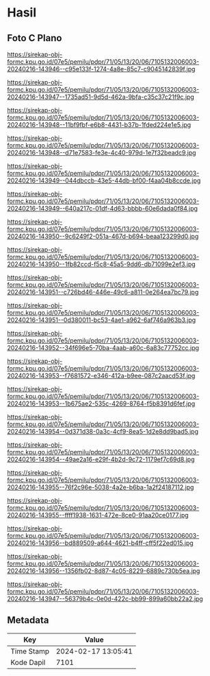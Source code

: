 # Hasil

## Foto C Plano

https://sirekap-obj-formc.kpu.go.id/07e5/pemilu/pdpr/71/05/13/20/06/7105132006003-20240216-143946--c95e133f-1274-4a8e-85c7-c9045142839f.jpg

https://sirekap-obj-formc.kpu.go.id/07e5/pemilu/pdpr/71/05/13/20/06/7105132006003-20240216-143947--1735ad51-9d5d-462a-9bfa-c35c37c21f9c.jpg

https://sirekap-obj-formc.kpu.go.id/07e5/pemilu/pdpr/71/05/13/20/06/7105132006003-20240216-143948--11bf9fbf-e6b8-4431-b37b-1fded224e1e5.jpg

https://sirekap-obj-formc.kpu.go.id/07e5/pemilu/pdpr/71/05/13/20/06/7105132006003-20240216-143948--d71e7583-fe3e-4c40-979d-1e7f32beadc9.jpg

https://sirekap-obj-formc.kpu.go.id/07e5/pemilu/pdpr/71/05/13/20/06/7105132006003-20240216-143949--044dbccb-43e5-44db-bf00-f4aa04b8ccde.jpg

https://sirekap-obj-formc.kpu.go.id/07e5/pemilu/pdpr/71/05/13/20/06/7105132006003-20240216-143949--640a217c-01df-4d63-bbbb-60e6dada0f84.jpg

https://sirekap-obj-formc.kpu.go.id/07e5/pemilu/pdpr/71/05/13/20/06/7105132006003-20240216-143950--9c6249f2-051a-467d-b694-beaa123299d0.jpg

https://sirekap-obj-formc.kpu.go.id/07e5/pemilu/pdpr/71/05/13/20/06/7105132006003-20240216-143950--1fb82ccd-f5c8-45a5-9dd6-db71099e2ef3.jpg

https://sirekap-obj-formc.kpu.go.id/07e5/pemilu/pdpr/71/05/13/20/06/7105132006003-20240216-143951--c726bd46-446e-49c6-a811-0e264ea7bc79.jpg

https://sirekap-obj-formc.kpu.go.id/07e5/pemilu/pdpr/71/05/13/20/06/7105132006003-20240216-143951--0d380011-bc53-4ae1-a962-6af746a963b3.jpg

https://sirekap-obj-formc.kpu.go.id/07e5/pemilu/pdpr/71/05/13/20/06/7105132006003-20240216-143952--34f696e5-70ba-4aab-a60c-6a83c77752cc.jpg

https://sirekap-obj-formc.kpu.go.id/07e5/pemilu/pdpr/71/05/13/20/06/7105132006003-20240216-143953--f7681572-e346-412a-b9ee-087c2aacd53f.jpg

https://sirekap-obj-formc.kpu.go.id/07e5/pemilu/pdpr/71/05/13/20/06/7105132006003-20240216-143953--1b675ae2-535c-4269-8764-f5b8391d6fef.jpg

https://sirekap-obj-formc.kpu.go.id/07e5/pemilu/pdpr/71/05/13/20/06/7105132006003-20240216-143954--0d371d38-0a3c-4cf9-8ea5-1d2e8dd9bad5.jpg

https://sirekap-obj-formc.kpu.go.id/07e5/pemilu/pdpr/71/05/13/20/06/7105132006003-20240216-143954--49ae2a16-e29f-4b2d-9c72-1179ef7c69d8.jpg

https://sirekap-obj-formc.kpu.go.id/07e5/pemilu/pdpr/71/05/13/20/06/7105132006003-20240216-143955--76f2c96e-5038-4a2e-b6ba-1a2f24187112.jpg

https://sirekap-obj-formc.kpu.go.id/07e5/pemilu/pdpr/71/05/13/20/06/7105132006003-20240216-143955--ffff1938-1631-472e-8ce0-91aa20ce0177.jpg

https://sirekap-obj-formc.kpu.go.id/07e5/pemilu/pdpr/71/05/13/20/06/7105132006003-20240216-143956--bd889509-a644-4621-b4ff-cff5f22ed015.jpg

https://sirekap-obj-formc.kpu.go.id/07e5/pemilu/pdpr/71/05/13/20/06/7105132006003-20240216-143956--1356fb02-8d87-4c05-8229-6889c730b5ea.jpg

https://sirekap-obj-formc.kpu.go.id/07e5/pemilu/pdpr/71/05/13/20/06/7105132006003-20240216-143947--56379b4c-0e0d-422c-bb99-899a60bb22a2.jpg


## Metadata

| Key        | Value               |
| ---------- | ------------------- |
| Time Stamp | 2024-02-17 13:05:41 |
| Kode Dapil | 7101                |



